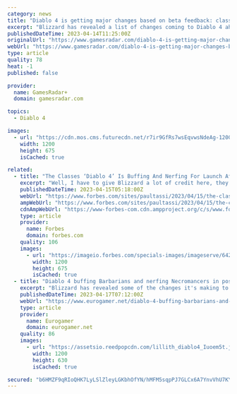 ```yaml
---
category: news
title: "Diablo 4 is getting major changes based on beta feedback: classes, dungeons, UI, and more"
excerpt: "Blizzard has revealed a list of changes coming to Diablo 4 ahead of launch, following feedback from its two recent beta weekends. The Diablo 4 devs have been clear that the two betas were primarily ..."
publishedDateTime: 2023-04-14T11:25:00Z
originalUrl: "https://www.gamesradar.com/diablo-4-is-getting-major-changes-based-on-beta-feedback-classes-dungeons-ui-and-more/"
webUrl: "https://www.gamesradar.com/diablo-4-is-getting-major-changes-based-on-beta-feedback-classes-dungeons-ui-and-more/"
type: article
quality: 78
heat: -1
published: false

provider:
  name: GamesRadar+
  domain: gamesradar.com

topics:
  - Diablo 4

images:
  - url: "https://cdn.mos.cms.futurecdn.net/r7ir9GfRs7wsEqvwsNdeAg-1200-80.jpg"
    width: 1200
    height: 675
    isCached: true

related:
  - title: "The Classes ‘Diablo 4’ Is Buffing And Nerfing For Launch After The Betas"
    excerpt: "Well, I have to give Blizzard a lot of credit here, they have not just taken feedback from Diablo 4’s pair of betas last month, but they are implementing a lot of feedback in time for launch."
    publishedDateTime: 2023-04-15T05:18:00Z
    webUrl: "https://www.forbes.com/sites/paultassi/2023/04/15/the-classes-diablo-4-is-buffing-and-nerfing-for-launch-after-the-betas/"
    ampWebUrl: "https://www.forbes.com/sites/paultassi/2023/04/15/the-classes-diablo-4-is-buffing-and-nerfing-for-launch-after-the-betas/amp/"
    cdnAmpWebUrl: "https://www-forbes-com.cdn.ampproject.org/c/s/www.forbes.com/sites/paultassi/2023/04/15/the-classes-diablo-4-is-buffing-and-nerfing-for-launch-after-the-betas/amp/"
    type: article
    provider:
      name: Forbes
      domain: forbes.com
    quality: 106
    images:
      - url: "https://imageio.forbes.com/specials-images/imageserve/642194c5f4da46f4c7e2d103/0x0.jpg?format=jpg&width=1200"
        width: 1200
        height: 675
        isCached: true
  - title: "Diablo 4 buffing Barbarians and nerfing Necromancers in post-beta update"
    excerpt: "Blizzard has revealed some of the changes it's making to Diablo 4 following the recent beta playtests, and from what I can see, it's addressing the biggest concerns I believe people had. One of those ..."
    publishedDateTime: 2023-04-17T07:12:00Z
    webUrl: "https://www.eurogamer.net/diablo-4-buffing-barbarians-and-nerfing-necromancers-in-post-beta-update"
    type: article
    provider:
      name: Eurogamer
      domain: eurogamer.net
    quality: 86
    images:
      - url: "https://assetsio.reedpopcdn.com/lillith_diablo4_Iuoem5t.jpg?width=1200&height=630&fit=crop&enable=upscale&auto=webp"
        width: 1200
        height: 630
        isCached: true

secured: "b6HMZF9qRIoQHK7LyLSlZleyLGKbhOfYN/hMFM5sqpPJ7GLCx6A7YnvVhU7KY4uFF8Hf41959bJxHe19h5sFxb6ypbYJHnFNJwrH/vFLlssAL9WbaAPDNztvmCdipAVvgKmtUUKlziosH0nUhhZP9FlQUkCNZ0gGYOQwO8HCcTbBaqRp+RxYLY2+RcpAxZI6Gt9qT1fuK9r4xTfkCFxm19MvVAmjoEeiaUatNa1q4sJppa/EiI8zqTYBr1UmzTO+8hrVdt6tZsDEiyQwG0BNIHeks3tT2t5u1d2Q8UBD8EYHE9SYc4T6pz0kmi8MDCN64gzzXtnABy5ymEbpFIgJpLVIfItsG2ZyitgxWj7TO3o=;eY8kkASWGp257Q3uoHALIA=="
---
```


